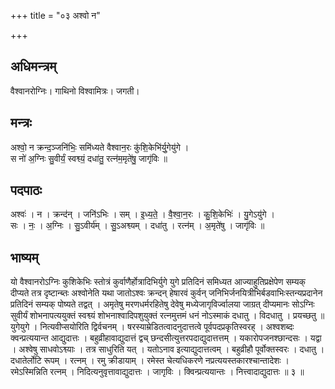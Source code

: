 +++
title = "०३ अश्वो न"

+++
## अधिमन्त्रम्
वैश्वानरोग्निः। गाथिनो विश्वामित्रः। जगती।

## मन्त्रः
अश्वो॒ न क्रन्द॒ञ्जनि॑भिः॒ समि॑ध्यते वैश्वान॒रः कु॑शि॒केभि॑र्यु॒गेयु॑गे ।  
स नो॑ अ॒ग्निः सु॒वीर्यं॒ स्वश्व्यं॒ दधा॑तु॒ रत्न॑म॒मृते॑षु॒ जागृ॑विः ॥

## पदपाठः
अश्वः॑ । न । क्रन्द॑न् । जनि॑ऽभिः । सम् । इ॒ध्य॒ते॒ । वै॒श्वा॒न॒रः । कु॒शि॒केभिः॑ । यु॒गेऽयु॑गे ।  
सः । नः॒ । अ॒ग्निः । सु॒ऽवीर्य॑म् । सु॒ऽअश्व्यम् । दधा॑तु । रत्न॑म् । अ॒मृते॑षु । जागृ॑विः ॥

## भाष्यम्
यो वैश्वानरोऽग्निः कुशिकेभिः स्तोत्रं कुर्वाणैर्होत्रादिभिर्युगे युगे प्रतिदिनं समिध्यत आज्याहुतिप्रक्षेपेण सम्यक् दीप्यते तत्र दृष्टान्ब्तः अश्वोनेति यथा जातोऽश्वः क्रन्दन् हेषारवं कुर्वन् जनिभिर्जनयित्रीभिर्बडवाभिःस्तन्यप्रदानेन प्रतिदिनं सम्यक् पोष्यते तद्वत् । अमृतेषु मरणधर्मरहितेषु देवेषु मध्येजागृविर्ज्वालया जाग्रत् दीप्यमानः सोऽग्निः सुवीर्यं शोभनापत्ययुक्तं स्वश्व्यं शोभनाश्वादिपशुयुक्तं रत्नमुत्तमं धनं नोऽस्माकं दधातु । विदधातु । प्रयच्छतु ॥ युगेयुगे । नित्यवीप्सयोरिति द्विर्वचनम् । षरस्याम्रेडितत्वादनुदात्तत्वे पूर्वपदप्रकृतिस्वरह् । अश्वशब्दः क्वन्प्रत्ययान्त आद्युदात्तः । बहुव्रीहावाद्युदात्तं द्वच् छन्दसीत्युत्तरपदाद्युदात्तत्तम् । यकारोपजनश्छान्दसः । यद्वा । अश्वेषु साधवोऽश्व्याः । तत्र साधुरिति यत् । यतोऽनाव इत्याद्युदात्तत्वम् । बहुव्रीहौ पूर्वोक्तस्वरः । दधातु । दधातेर्लोटि रूपम् । रत्नम् । रमु क्रीडायाम् । रमेस्त चेत्यधिकरणे नप्रत्ययस्तकारश्चान्तादेशः । रमेऽस्मिन्निति रत्नम् । निदित्यनुवृत्तावाद्युदात्तः । जागृविः । क्विन्प्रत्ययान्तः । नित्त्वादाद्युदात्तः ॥ ३ ॥